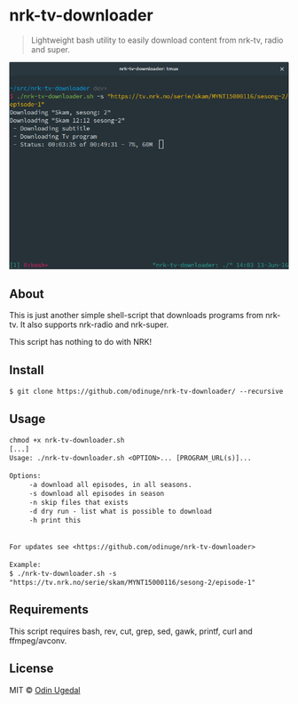 # nrk-tv-downloader
> Lightweight bash utility to easily download content from nrk-tv, radio and super.

![Terminal with nrk-tv-downloader](screenshot.png)

## About

This is just another simple shell-script that downloads programs from nrk-tv. It also supports nrk-radio and nrk-super.

This script has nothing to do with NRK!


## Install
    $ git clone https://github.com/odinuge/nrk-tv-downloader/ --recursive


## Usage


    chmod +x nrk-tv-downloader.sh
    [...]
    Usage: ./nrk-tv-downloader.sh <OPTION>... [PROGRAM_URL(s)]...

    Options:
         -a download all episodes, in all seasons.
         -s download all episodes in season
         -n skip files that exists
         -d dry run - list what is possible to download
         -h print this


    For updates see <https://github.com/odinuge/nrk-tv-downloader>

    Example:
    $ ./nrk-tv-downloader.sh -s "https://tv.nrk.no/serie/skam/MYNT15000116/sesong-2/episode-1"

## Requirements
This script requires bash, rev, cut, grep, sed, gawk, printf, curl and ffmpeg/avconv.

## License
MIT © [Odin Ugedal](https://ugedal.com)
